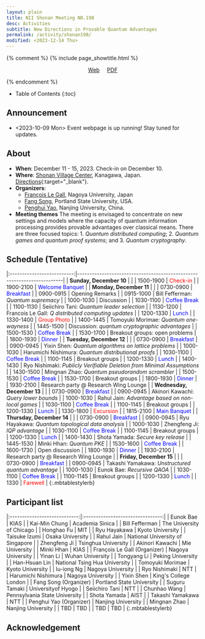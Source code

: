 ```yaml
---
layout: plain
title: NII Shonan Meeting NO.198 
desc: Activities
subtitle: New Directions in Provable Quantum Advantages
permalink: /activity/shonan198/
modified: <2023-12-14 Thu>
---
```


{% comment %}
{% include page_showtitle.html %}
<p style="text-align: center;"><a href="{{base}}/activity/shonan198/">Web</a>  &nbsp; &nbsp; <a href="{{base}}/activity/w17qpdx/qpdxposter.pdf">PDF</a></p> 
{% endcomment %}

* Table of Contents
{:toc}

## Announcement
*  <2023-10-09 Mon> Event webpage is up running! Stay tuned for updates. 

## About
*   **When**: December 11 - 15, 2023. Check-in on December 10. 
*   **Where**: [Shonan Village Center](https://www.shonan-village.co.jp/eng/), Kanagawa, Japan. [Directions](https://www.shonan-village.co.jp/eng/access/){:target="_blank"}. 
*   **Organizers**: 
    * [François Le Gall](http://www.francoislegall.com/), Nagoya University, Japan
    * [Fang Song](http://www.fangsong.info), Portland State
      University, USA.
    * [Penghui Yao](http://penghuiyao.info/), Nanjing University, China. 
*  **Meeting themes** The meeting is envisaged to concentrate on new
   settings and models where the capacity of quantum information
   processing provides provable advantages over classical means. There
   are three focused topics: 1. _Quantum distributed
   computing_; 2. _Quantum games and quantum proof systems_;
   and 3. _Quantum cryptography_.



## Schedule (Tentative)

|:--------------------------:|------------------------------------------------------------------------|
| **Sunday, December 10**    |                                                                        |
| 1500-1900                  | <span style="color: red;">Check-in</span>                              |
| 1900-2100                  | <span style="color: blue;">Welcome Banquet</span>                      |
| **Monday, December 11**    |                                                                        |
| 0730-0900                  | <span style="color: blue;">Breakfast</span>                            |
| 0900-0915                  | Opening Remarks                                                        |
| 0915-1000                  | Bill Fefferman: _Quantum supremacy_                                    |
| 1000-1030                  | Discussion                                                             |
| 1030-1100                  | <span style="color: blue;">Coffee Break</span>                         |
| 1100-1130                  | Seiichiro Tani: _Quantum leader selection_                             |
| 1130-1200                  | Francois Le Gall: _Q distributed computing updates_                    |
| 1200-1330                  | <span style="color: blue;">Lunch</span>                                |
| 1330-1400                  | <span style="color: red;">Group Photo</span>                           |
| 1400-1445                  | Tomoyuki Morimae: _Quantum one-wayness_                                |
| 1445-1500                  | Discussion: _quantum cryptographic advantages_                         |
| 1500-1530                  | <span style="color: blue;">Coffee Break</span>                         |
| 1530-1700                  | Breakout groups: open problems                                         |
| 1800-1930                  | <span style="color: blue;">Dinner</span>                               |
| **Tuesday, December 12**   |                                                                        |
| 0730-0900                  | <span style="color: blue;">Breakfast</span>                            |
| 0900-0945                  | Yixin Shen: _Quantum algorithms on lattice problems_                   |
| 1000-1030                  | Harumichi Nishimura: _Quantum distributional proofs_                   |
| 1030-1100                  | <span style="color: blue;">Coffee Break</span>                         |
| 1100-1145                  | Breakout groups                                                        |
| 1200-1330                  | <span style="color: blue;">Lunch</span>                                |
| 1400-1430                  | Ryo Nishimaki: _Publicly Verifiable Deletion from Minimal Assumptions_ |
| 1430-1500                  | Mingnan Zhao: _Quantum pseudorandom scrambler_                         |
| 1500-1530                  | <span style="color: blue;">Coffee Break</span>                         |
| 1530-1700                  | Breakout groups                                                        |
| 1800-1930                  | <span style="color: blue;">Dinner</span>                               |
| 1930-2100                  | Research party @ Research Wing Lounge                                  |
| **Wednesday, December 13** |                                                                        |
| 0730-0900                  | <span style="color: blue;">Breakfast</span>                            |
| 0900-0945                  | Akinori Kawachi: _Query lower bounds_                                  |
| 1000-1030                  | Rahul Jain: _Advantage based on non-local games_                       |
| 1030-1100                  | <span style="color: blue;">Coffee Break</span>                         |
| 1100-1145                  | Breakout groups                                                        |
| 1200-1330                  | <span style="color: blue;">Lunch</span>                                |
| 1330-1800                  | <span style="color: red;">Excursion</span>                             |
| 1815-2100                  | <span style="color: blue;">Main Banquet</span>                         |
| **Thursday, December 14**  |                                                                        |
| 0730-0900                  | <span style="color: blue;">Breakfast</span>                            |
| 0900-0945                  | Ryu Hayakawa: _Quantum topological data analysis_                      |
| 1000-1030                  | Zhengfeng Ji: _IQP advantage_                                          |
| 1030-1100                  | <span style="color: blue;">Coffee Break</span>                         |
| 1100-1145                  | Breakout groups                                                        |
| 1200-1330                  | <span style="color: blue;">Lunch</span>                                |
| 1400-1430                  | Shota Yamada: _Secure key release_                                     |
| 1445-1530                  | Minki Hhan: _Quantum PKE_                                              |
| 1530-1600                  | <span style="color: blue;">Coffee Break</span>                         |
| 1600-1730                  | Open discussion                                                        |
| 1800-1930                  | <span style="color: blue;">Dinner</span>                               |
| 1930-2100                  | Research party @ Research Wing Lounge                                  |
| **Friday, December 15**    |                                                                        |
| 0730-0900                  | <span style="color: blue;">Breakfast</span>                            |
| 0900-0945                  | Takashi Yamakawa: _Unstructured quantum advantage_                     |
| 1000-1030                  | Eunok Bae: _Recursive QAOA_                                                                   |
| 1030-1100                  | <span style="color: blue;">Coffee Break</span>                         |
| 1100-1145                  | Breakout groups                                                        |
| 1200-1330                  | <span style="color: blue;">Lunch</span>                                |
| 1330                       | <span style="color: red;">Farewell</span>                              |
{:.mbtablestylerb}

## Participant list

|:----------------------------:|:--------------------------------:|
| Eunok Bae                    | KIAS                             |
| Kai-Min Chung                | Academia Sinica                  |
| Bill Fefferman               | The University of Chicago        |
| Honghao Fu                   | MIT                              |
| Ryu Hayakawa                 | Kyoto University                 |
| Taisuke Izumi                | Osaka University                 |
| Rahul Jain                   | National University of Singapore |
| Zhengfeng Ji                 | Tsinghua University              |
| Akinori Kawachi              | Mie University                   |
| Minki Hhan                   | KIAS                             |
| François Le Gall (Organizer) | Nagoya University                |
| Yinan Li                     | Wuhan University                 |
| Tongyang Li                  | Peking University                |
| Han-Hsuan Lin                | National Tsing Hua University    |
| Tomoyuki Morimae             | Kyoto University                 |
| Iu-iong Ng                   | Nagoya University                |
| Ryo  Nishimaki               | NTT                              |
| Harumichi Nishimura          | Nagoya University                |
| Yixin Shen                   | King's College London            |
| Fang Song (Organizer)        | Portland State University        |
| Suguru Tamaki                | Universityof Hyogo       |
| Seiichiro Tani               | NTT                              |
| Chunhao Wang                 | Pennsylvania State University    |
| Shota Yamada                 | AIST                             |
| Takashi Yamakawa             | NTT                              |
| Penghui Yao (Organizer)      | Nanjing University               |
| Mingnan Zhao                 | Nanjing University               |
| TBD                          | TBD                              |
| TBD                          | TBD                              |
{:.mbtablestylerb}

## Acknowledgement

